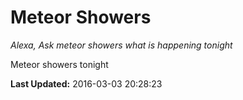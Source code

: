 # Meteor Showers
*Alexa, Ask meteor showers what is happening tonight*

Meteor showers tonight

**Last Updated:** 2016-03-03 20:28:23